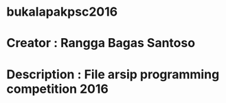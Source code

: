# bukalapakpsc2016
# Creator : Rangga Bagas Santoso
# Description : File arsip programming competition 2016
